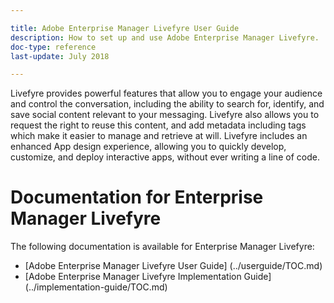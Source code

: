 ```yaml
---

title: Adobe Enterprise Manager Livefyre User Guide
description: How to set up and use Adobe Enterprise Manager Livefyre.
doc-type: reference
last-update: July 2018

---
```

Livefyre provides powerful features that allow you to engage your audience and control the conversation, including the ability to search for, identify, and save social content relevant to your messaging. Livefyre also allows you to request the right to reuse this content, and add metadata including tags which make it easier to manage and retrieve at will. Livefyre includes an enhanced App design experience, allowing you to quickly develop, customize, and deploy interactive apps, without ever writing a line of code.

# Documentation for Enterprise Manager Livefyre

The following documentation is available for Enterprise Manager Livefyre:
  + [Adobe Enterprise Manager Livefyre User Guide] (../userguide/TOC.md)
  + [Adobe Enterprise Manager Livefyre Implementation Guide] (../implementation-guide/TOC.md)
